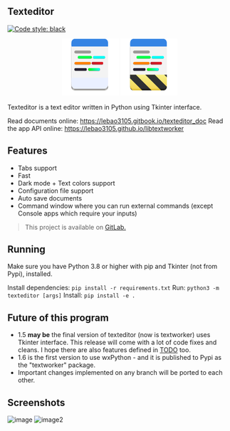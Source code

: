 ## Texteditor
[![Code style: black][codestyle]](https://github.com/psf/black)

<div align="center">
    <img src="texteditor/icons/texteditor.png">
    <img src="texteditor/icons/texteditor.Devel.png">
</div>

Texteditor is a text editor written in Python using Tkinter interface.

Read documents online: https://lebao3105.gitbook.io/texteditor_doc
Read the app API online: https://lebao3105.github.io/libtextworker

## Features
* Tabs support
* Fast
* Dark mode + Text colors support
* Configuration file support
* Auto save documents
* Command window where you can run external commands (except Console apps which require your inputs)

> This project is available on [GitLab.](https://gitlab.com/lebao3105/texteditor_tk)

## Running
Make sure you have Python 3.8 or higher with pip and Tkinter (not from Pypi), installed.

Install dependencies: ```pip install -r requirements.txt```
Run: ```python3 -m texteditor [args]```
Install: ```pip install -e .```

## Future of this program
* 1.5 **may be** the final version of texteditor (now is textworker) uses Tkinter interface. This release will come with a lot of code fixes and cleans. I hope there are also features defined in [TODO](TODO) too.
* 1.6 is the first version to use wxPython - and it is published to Pypi as the "textworker" package.
* Important changes implemented on any branch will be ported to each other.

## Screenshots
![image][img]
![image2][img2]

[buildmd]: BuildAndRun.md
[codestyle]: https://img.shields.io/badge/code%20style-black-000000.svg
[img]: https://user-images.githubusercontent.com/77564176/206902963-b65f0c3c-efa4-438c-8f9b-1d98fa4faae1.png
[img2]: https://user-images.githubusercontent.com/77564176/166142583-5fe685a1-21a4-44e1-8088-73ca27e0b04a.png
